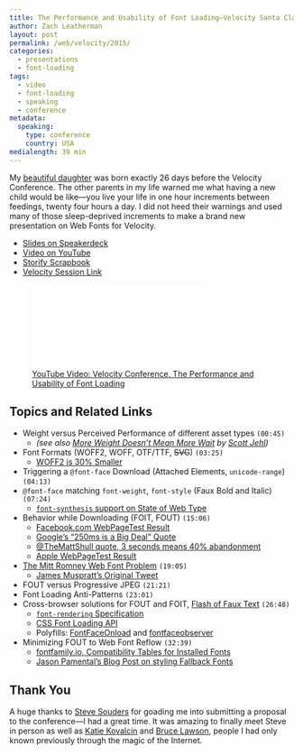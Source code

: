 ```yaml
---
title: The Performance and Usability of Font Loading—Velocity Santa Clara
author: Zach Leatherman
layout: post
permalink: /web/velocity/2015/
categories:
  - presentations
  - font-loading
tags:
  - video
  - font-loading
  - speaking
  - conference
metadata:
  speaking:
    type: conference
    country: USA
medialength: 39 min
---
```


My [beautiful daughter](https://instagram.com/p/2MpabyP3h9/) was born exactly 26 days before the Velocity Conference. The other parents in my life warned me what having a new child would be like—you live your life in one hour increments between feedings, twenty four hours a day. I did not heed their warnings and used many of those sleep-deprived increments to make a brand new presentation on Web Fonts for Velocity.

* [Slides on Speakerdeck](https://speakerdeck.com/zachleat/the-performance-and-usability-of-font-loading)
* [Video on YouTube](https://www.youtube.com/watch?v=DGQSw6gc95k)
* [Storify Scrapbook](https://storify.com/zachleat/velocity-conference-2015-santa-clara)
* [Velocity Session Link](http://velocityconf.com/web-mobile-business-conf-2015/public/schedule/detail/41593)

<figure>
	<div class="fullwidth"><div class="fluid-width-video-wrapper"><iframe src="//www.youtube.com/embed/DGQSw6gc95k" frameborder="0" webkitallowfullscreen mozallowfullscreen allowfullscreen></iframe></div></div>
	<figcaption><a href="https://www.youtube.com/watch?v=DGQSw6gc95k">YouTube Video: Velocity Conference, The Performance and Usability of Font Loading</a></figcaption>
</figure>

## Topics and Related Links

* Weight versus Perceived Performance of different asset types `(00:45)`
  * *(see also [More Weight Doesn’t Mean More Wait](http://www.filamentgroup.com/lab/weight-wait.html) by [Scott Jehl](https://twitter.com/scottjehl))*
* Font Formats (WOFF2, WOFF, OTF/TTF, ~~SVG~~) `(03:25)`
  * [WOFF2 is 30% Smaller](https://groups.google.com/a/chromium.org/forum/#!topic/chromium-dev/j27Ou4RtvQI/discussion)
* Triggering a `@font-face` Download (Attached Elements, `unicode-range`) `(04:13)`
* `@font-face` matching `font-weight`, `font-style` (Faux Bold and Italic) `(07:24)`
  * [`font-synthesis` support on State of Web Type](http://stateofwebtype.com/#font-synthesis)
* Behavior while Downloading (FOIT, FOUT) `(15:06)`
  * [Facebook.com WebPageTest Result](http://www.webpagetest.org/video/compare.php?tests=141205_VE_STK-r:1-c:0)
  * [Google’s “250ms is a Big Deal” Quote](http://www.nytimes.com/2012/03/01/technology/impatient-web-users-flee-slow-loading-sites.html)
  * [@TheMattShull quote, 3 seconds means 40% abandonment](https://twitter.com/zoompf/status/578901383253995520)
  * [Apple WebPageTest Result](http://www.webpagetest.org/video/compare.php?tests=141209_AY_Z79-r:1-c:0)
* [The Mitt Romney Web Font Problem](/web/mitt-romney-webfont-problem/) `(19:05)`
  * [James Muspratt’s Original Tweet](https://twitter.com/jmuspratt/status/561239961924403200)
* FOUT versus Progressive JPEG `(21:21)`
* Font Loading Anti-Patterns `(23:01)`
* Cross-browser solutions for FOUT and FOIT, [Flash of Faux Text](/web/foft/) `(26:48)`
  * [`font-rendering` Specification](https://github.com/KenjiBaheux/css-font-rendering)
  * [CSS Font Loading API](http://dev.w3.org/csswg/css-font-loading/)
  * Polyfills: [FontFaceOnload](https://github.com/zachleat/fontfaceonload) and [fontfaceobserver](https://github.com/bramstein/fontfaceobserver/)
* Minimizing FOUT to Web Font Reflow `(32:39)`
  * [fontfamily.io, Compatibility Tables for Installed Fonts](http://fontfamily.io/)
  * [Jason Pamental’s Blog Post on styling Fallback Fonts](http://blog.fonts.com/2011/08/web-font-tune-up-time-a-fun-font-fallback-event/)

## Thank You

A huge thanks to [Steve Souders](https://twitter.com/souders) for goading me into submitting a proposal to the conference—I had a great time. It was amazing to finally meet Steve in person as well as [Katie Kovalcin](https://twitter.com/katiekovalcin) and [Bruce Lawson](https://twitter.com/brucel), people I had only known previously through the magic of the Internet.
